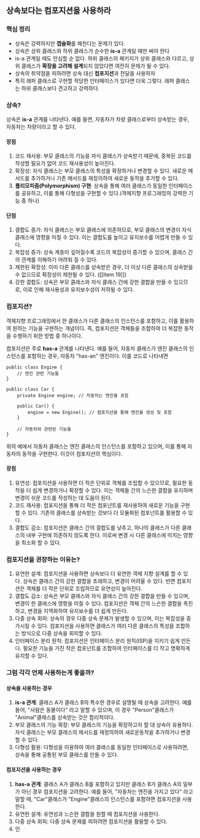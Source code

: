 ## 상속보다는 컴포지션을 사용하라

### 핵심 정리

- 상속은 강력하지만 **캡슐화**를 해친다는 문제가 있다.
- 상속은 상위 클래스와 하위 클래스가 순수한 **is-a** 관계일 때만 써야 한다
- is-a 관계일 때도 안심할 순 없다. 하위 클래스의 패키지가 상위 클래스와 다르고, 상위 클래스가 **확장을 고려해 설계**되지 않았다면 여전히 문제가 될 수 있다.
- 상속의 취약점을 피하려면 상속 대신 **컴포지션**과 전달을 사용하자
- 특히 래퍼 클래스로 구현할 적당한 인터페이스가 있다면 더욱 그렇다. 래퍼 클래스는 하위 클래스보다 견고하고 강력하다.

### 상속?

상속은 **is-a** 관계를 나타낸다. 예를 들면, 자동차가 차량 클래스로부터 상속받는 경우, 자동차는 차량이라고 할 수 있다.

#### 장점
1. 코드 재사용: 부모 클래스의 기능을 자식 클래스가 상속받기 때문에, 중복된 코드를 작성할 필요가 없어 코드 재사용성이 높아진다.
2. 확장성: 자식 클래스는 부모 클래스의 특성을 확장하거나 변경할 수 있다. 새로운 메서드를 추가하거나 기존 메서드를 재정의하여 새로운 동작을 추가할 수 있다.
3. **폴리모피즘(Polymorphism) 구현**: 상속을 통해 여러 클래스가 동일한 인터페이스를 공유하고, 이를 통해 다형성을 구현할 수 있다.(객체지향 프로그래밍의 강력한 기능 중 하나)
#### 단점
1. 결합도 증가: 자식 클래스는 부모 클래스에 의존하므로, 부모 클래스의 변경이 자식 클래스에 영향을 미칠 수 있다. 이는 결합도를 높이고 유지보수를 어렵게 만들 수 있다.
2. 복잡성 증가: 상속 계층이 깊어질수록 코드의 복잡성이 증가할 수 있으며, 클래스 간의 관계를 이해하기 어려워 질 수 있다.
3. 제한된 확장성: 이미 다른 클래스를 상속받은 경우, 더 이상 다른 클래스의 상속받을 수 없으므로 확장성이 제한될 수 있다. ([[Item 19]])
4. 강한 결합도: 상속은 부모 클래스와 자식 클래스 간에 강한 결합을 만들 수 있으므로, 이로 인해 재사용성과 유지보수성이 저하될 수 있다.

### 컴포지션?

객체지향 프로그래밍에서 한 클래스가 다른 클래스의 인스턴스를 포함하고, 이를 활용하여 원하는 기능을 구현하는 개념이다. 즉, 컴포지션은 객체들을 조합하여 더 복잡한 동작을 수행하기 위한 방법 중 하나이다.

컴포지션은 주로 **has-a** 관계를 나타낸다. 예를 들어, 자동차 클래스가 엔진 클래스의 인스턴스를 포함하는 경우, 자동차 "has-an" 엔진이다. 이를 코드로 나타내면

```
public class Engine {
    // 엔진 관련 기능들
}

public class Car {
    private Engine engine; // 자동차는 엔진을 포함

    public Car() {
        engine = new Engine(); // 컴포지션을 통해 엔진을 생성 및 포함
    }

    // 자동차와 관련된 기능들
}
```

위의 예에서 자동차 클래스는 엔진 클래스의 인스턴스를 포함하고 있으며, 이를 통해 자동차의 동작을 구현한다. 이것이 컴포지션의 핵심이다.

#### 장점
1. 유연성: 컴포지션을 사용하면 더 작은 단위로 객체를 조립할 수 있으므로, 필요한 동작을 더 쉽게 변경하거나 확장할 수 있다. 이는 객체들 간의 느슨한 결합을 유지하며 변경이 쉬운 코드를 작성하는 데 도움이 된다.
2. 코드 재사용: 컴포지션을 통해 더 작은 컴포넌트를 재사용하여 새로운 기능을 구현할 수 있다. 기존의 클래스를 상속받는 것보다 더 모듈화된 컴포넌트를 활용할 수 있다.
3. 결합도 감소: 컴포지션은 클래스 간의 결합도를 낮추고, 하나의 클래스가 다른 클래스의 내부 구현에 의존하지 않도록 한다. 이로써 변경 시 다른 클래스에 미치는 영향을 최소화 할 수 있다.

### 컴포지션을 권장하는 이유는?

1. 유연한 설계: 컴포지션을 사용하면 상속보다 더 유연한 객체 지향 설계를 할 수 있다. 상속은 클래스 간의 강한 결합을 초래하고, 변경이 어려울 수 있다. 반면 컴포지션은 객체를 더 작은 단위로 조립하므로 유연성이 높아진다.
2. 결합도 감소: 상속은 부모 클래스와 자식 클래스 간의 강한 결합을 만들 수 있으며, 변경이 한 클래스에 영항을 미칠 수 있다. 컴포지션은 객체 간의 느슨한 결합을 촉진하고, 변경을 지역화하여 유지보수를 더 쉽게 만든다.
3. 다중 상속 회피: 상속의 경우 다중 상속 문제가 발생할 수 있으며, 이는 복잡성을 증가시킬 수 있다. 컴포지션을 사용하면 클래스가 여러 다른 클래스의 특성을 조합하는 방식으로 다중 상속을 회피할 수 있다.
4. 인터페이스 분리 원칙: 컴포지션은 인터페이스 분리 원칙(ISP)을 지키기 쉽게 만든다. 필요한 기능을 가진 작은 컴포넌트를 조합하여 인터페이스를 더 작고 명확하게 유지할 수 있다.

### 그럼 각각 언제 사용하는게 좋을까?

#### 상속을 사용하는 경우
1. **is-a 관계**: 클래스 A가 클래스 B의 특수한 경우로 설명될 때 상속을 고려한다. 예를 들어, "사람은 동물이다" 라고 말할 수 있으며, 이 경우 "Person"클래스가 "Animal"클래스를 상속받는 것은 합리적이다.
2. 부모 클래스의 기능 확장: 부모 클래스의 기능을 확장하고자 할 대 상속이 유용하다. 자식 클래스는 부모 클래스의 메서드를 재정의하여 새로운동작을 추가하거나 변경할 수 있다.
3. 다형성 활용: 다형성을 이용하여 여러 클래스를 동일한 인터페이스로 사용하려면, 상속을 통해 공통된 부모 클래스를 만들 수 있다.

#### 컴포지션을 사용하는 경우
1. **has-a 관계**: 클래스 A가 클래스 B를 포함하고 있지만 클래스 B가 클래스 A의 일부가 아닌 경우 컴포지션을 고려한다. 예를 들어, "자동차는 엔진을 가지고 있다" 라고 말할 때, "Car"클래스가 "Engine"클래스의 인스턴스를 포함하면 컴포지션을 사용한다.
2. 유연한 설계: 유연성과 느슨한 결합을 원할 때 컴포지션을 사용한다.
3. 다중 상속 회피: 다중 상속 문제를 피하려면 컴포지션을 활용할 수 있다.
4. 인
